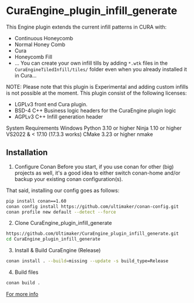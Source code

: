 # CuraEngine_plugin_infill_generate
This Engine plugin extends the current infill patterns in CURA with:

- Continuous Honeycomb
- Normal Honey Comb
- Cura
- Honeycomb Fill
- ... You can create your own infill tills by adding `*.wtk` files in the `CuraEngineTiledInfill/tiles/` folder even when you already installed it in Cura...

NOTE: Please note that this plugin is Experimental and adding custom infills is not possible at the moment.
This plugin consist of the following licenses:

- LGPLv3 front end Cura plugin.
- BSD-4 C++ Business logic headers for the CuraEngine plugin logic
- AGPLv3 C++ Infill generation header

System Requirements
Windows
    Python 3.10 or higher
    Ninja 1.10 or higher
    VS2022 & < 17.10 (17.3.3 works)
    CMake 3.23 or higher
    nmake


## Installation

1. Configure Conan
   Before you start, if you use conan for other (big) projects as well, it's a good idea to either switch conan-home and/or backup your existing conan configuration(s).

That said, installing our config goes as follows:
```bash
pip install conan==1.60
conan config install https://github.com/ultimaker/conan-config.git
conan profile new default --detect --force
```
2. Clone CuraEngine_plugin_infill_generate
```bash
https://github.com/Ultimaker/CuraEngine_plugin_infill_generate.git
cd CuraEngine_plugin_infill_generate
```

3. Install & Build CuraEngine (Release)
```bash
conan install . --build=missing --update -s build_type=Release
```

4. Build files
```bash
conan build .
```

[For more info](https://github.com/Ultimaker/CuraEngine/wiki/Building-CuraEngine-From-Source)
